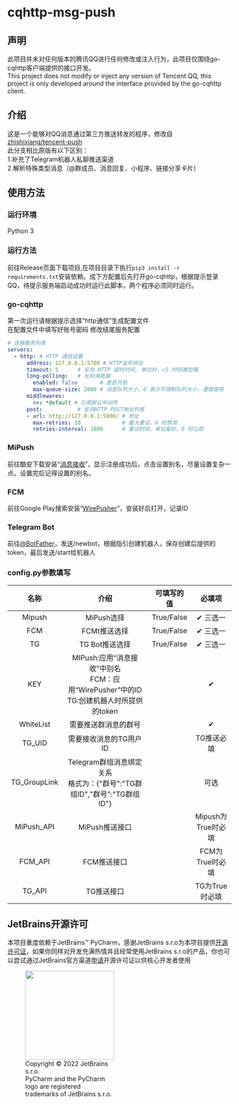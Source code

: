 # cqhttp-msg-push
## 声明
此项目并未对任何版本的腾讯QQ进行任何修改或注入行为，此项目仅围绕go-cqhttp客户端提供的接口开发。<br>
This project does not modify or inject any version of Tencent QQ, this project is only developed around the interface provided by the go-cqhttp client.
## 介绍
这是一个能够对QQ消息通过第三方推送转发的程序，修改自<a href="https://github.com/zhishixiang/tencent-push">zhishixiang/tencent-push</a>
<br>此分支相比原版有以下区别：  
1.补充了Telegram机器人私聊推送渠道<br>
2.解析特殊类型消息（@群成员、消息回复、小程序、链接分享卡片）<br>
## 使用方法
### 运行环境
Python 3
### 运行方法
前往Release页面下载项目,在项目目录下执行`pip3 install -r requirements.txt`安装依赖。成下方配置后先打开go-cqhttp，根据提示登录QQ，待提示服务端启动成功时运行此脚本，两个程序必须同时运行。
### go-cqhttp
第一次运行请根据提示选择“http通信”生成配置文件<br>
在配置文件中填写好账号密码 修改结尾服务配置
```yaml
# 连接服务列表
servers:
  - http: # HTTP 通信设置
      address: 127.0.0.1:5700 # HTTP监听地址
      timeout: 5      # 反向 HTTP 超时时间, 单位秒，<5 时将被忽略
      long-polling:   # 长轮询拓展
        enabled: false       # 是否开启
        max-queue-size: 2000 # 消息队列大小，0 表示不限制队列大小，谨慎使用
      middlewares:
        <<: *default # 引用默认中间件
      post:           # 反向HTTP POST地址列表
      - url: http://127.0.0.1:5000/ # 地址
        max-retries: 10             # 最大重试，0 时禁用
        retries-interval: 1000      # 重试时间，单位毫秒，0 时立即
```
### MiPush
前往酷安下载安装“<a href="https://www.coolapk.com/apk/top.tdtt.news">消息接收</a>”，显示注册成功后，点击设置别名，尽量设置复杂一点。设置完后记得设置的别名。
### FCM
前往Google Play搜索安装“<a href="https://play.google.com/store/apps/details?id=com.mrivan.wirepusher">WirePusher</a>”，安装好后打开，记录ID
### Telegram Bot
前往<a href="https://t.me/BotFather">@BotFather</a>，发送/newbot，根据指引创建机器人，保存创建后提供的token，最后发送/start给机器人
### config.py参数填写
|      名称     |                                            介绍                                            |    可填写的值   |        必填项       |
|:-------------:|:-----------------------------------------------------------------------------------------:|:--------------:|:-------------------:|
|    Mipush     |                                         MiPush选择                                         |   True/False   |      ✔ 三选一      |
|      FCM      |                                       FCMt推送选择                                         |   True/False   |      ✔ 三选一      |
|      TG       |                                      TG Bot推送选择                                        |   True/False   |      ✔ 三选一      |
|      KEY      |  MIPush:应用“消息接收”中别名<br/>FCM：应用“WirePusher”中的ID<br/>TG:创建机器人时所提供的token  |                |         ✔         |
|   WhiteList   |                                    需要推送群消息的群号                                     |                |          ✔         |
|    TG_UID     |                                   需要接收消息的TG用户ID                                    |                |       TG推送必填    |
| TG_GroupLink  |           Telegram群组消息绑定关系<br/>格式为：{"群号":"TG群组ID","群号":"TG群组ID"}          |                |         可选        |
|   MiPush_API  |                                        MiPush推送接口                                      |                |  Mipush为True时必填  |
|    FCM_API    |                                          FCM推送接口                                       |                |   FCM为True时必填    |
|    TG_API     |                                          TG推送接口                                        |                |    TG为True时必填    |
## JetBrains开源许可
本项目重度依赖于JetBrains™ PyCharm，感谢JetBrains s.r.o为本项目提供[开源许可证](https://www.jetbrains.com/community/opensource/#support)，如果你同样对开发充满热情并且经常使用JetBrains s.r.o的产品，你也可以尝试通过JetBrains官方渠道[申请](https://www.jetbrains.com/shop/eform/opensource)开源许可证以供核心开发者使用


<figure style="width: min-content">
    <img src="https://resources.jetbrains.com/storage/products/company/brand/logos/PyCharm_icon.png" width="200" height="200">
    <figcaption>Copyright © 2022 JetBrains s.r.o. <br>PyCharm and the PyCharm logo are registered trademarks of JetBrains s.r.o.</figcaption>
</figure>
